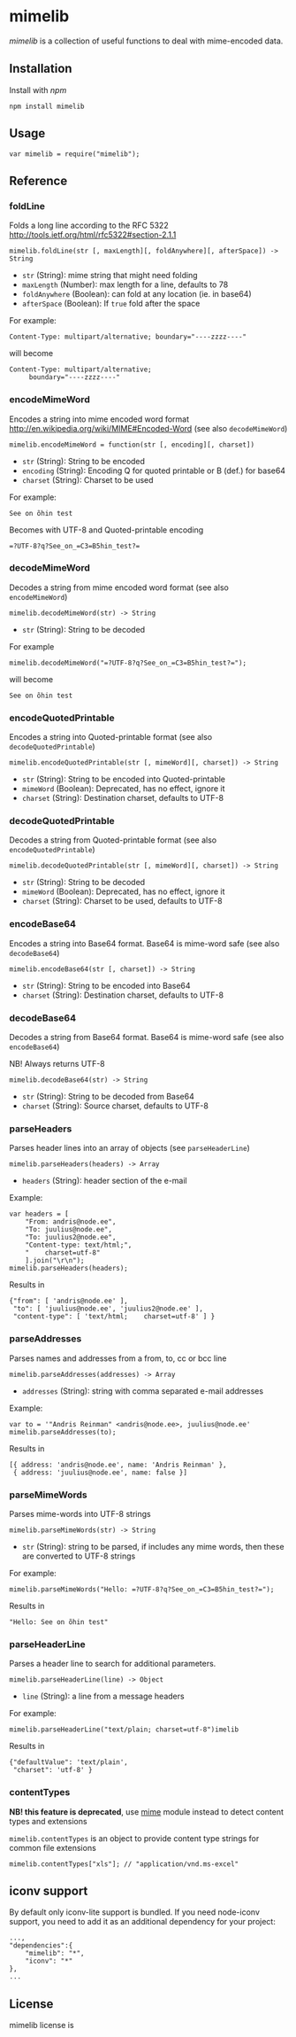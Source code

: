 # mimelib

*mimelib* is a collection of useful functions to deal with mime-encoded data.

## Installation

Install with *npm*

    npm install mimelib
    
## Usage

    var mimelib = require("mimelib");

## Reference

### foldLine

Folds a long line according to the RFC 5322 <http://tools.ietf.org/html/rfc5322#section-2.1.1>

    mimelib.foldLine(str [, maxLength][, foldAnywhere][, afterSpace]) -> String
    
  - `str` (String): mime string that might need folding
  - `maxLength` (Number): max length for a line, defaults to 78
  - `foldAnywhere` (Boolean): can fold at any location (ie. in base64)
  - `afterSpace` (Boolean): If `true` fold after the space
 

For example:

    Content-Type: multipart/alternative; boundary="----zzzz----"

will become

    Content-Type: multipart/alternative;
         boundary="----zzzz----"

### encodeMimeWord

Encodes a string into mime encoded word format <http://en.wikipedia.org/wiki/MIME#Encoded-Word>  (see also `decodeMimeWord`)

    mimelib.encodeMimeWord = function(str [, encoding][, charset])

  - `str` (String): String to be encoded
  - `encoding` (String): Encoding Q for quoted printable or B (def.) for base64
  - `charset` (String): Charset to be used
  
For example:

    See on õhin test

Becomes with UTF-8 and Quoted-printable encoding

    =?UTF-8?q?See_on_=C3=B5hin_test?=
    
### decodeMimeWord

Decodes a string from mime encoded word format (see also `encodeMimeWord`)

    mimelib.decodeMimeWord(str) -> String
    
  - `str` (String): String to be decoded

For example

    mimelib.decodeMimeWord("=?UTF-8?q?See_on_=C3=B5hin_test?=");

will become

    See on õhin test

### encodeQuotedPrintable

Encodes a string into Quoted-printable format (see also `decodeQuotedPrintable`)

    mimelib.encodeQuotedPrintable(str [, mimeWord][, charset]) -> String
    
  - `str` (String): String to be encoded into Quoted-printable
  - `mimeWord` (Boolean): Deprecated, has no effect, ignore it
  - `charset` (String): Destination charset, defaults to UTF-8

### decodeQuotedPrintable

Decodes a string from Quoted-printable format  (see also `encodeQuotedPrintable`)

    mimelib.decodeQuotedPrintable(str [, mimeWord][, charset]) -> String
    
  - `str` (String): String to be decoded
  - `mimeWord` (Boolean): Deprecated, has no effect, ignore it
  - `charset` (String): Charset to be used, defaults to UTF-8
  
### encodeBase64

Encodes a string into Base64 format. Base64 is mime-word safe (see also `decodeBase64`)

    mimelib.encodeBase64(str [, charset]) -> String
    
  - `str` (String): String to be encoded into Base64
  - `charset` (String): Destination charset, defaults to UTF-8

### decodeBase64

Decodes a string from Base64 format. Base64 is mime-word safe (see also `encodeBase64`)

NB! Always returns UTF-8

    mimelib.decodeBase64(str) -> String

  - `str` (String): String to be decoded from Base64
  - `charset` (String): Source charset, defaults to UTF-8
  
### parseHeaders

Parses header lines into an array of objects (see `parseHeaderLine`)

    mimelib.parseHeaders(headers) -> Array
    
  - `headers` (String): header section of the e-mail

Example:

    var headers = [
        "From: andris@node.ee",
        "To: juulius@node.ee",
        "To: juulius2@node.ee",
        "Content-type: text/html;",
        "    charset=utf-8"
        ].join("\r\n");
    mimelib.parseHeaders(headers);

Results in 

    {"from": [ 'andris@node.ee' ],
     "to": [ 'juulius@node.ee', 'juulius2@node.ee' ],
     "content-type": [ 'text/html;    charset=utf-8' ] }

### parseAddresses

Parses names and addresses from a from, to, cc or bcc line

    mimelib.parseAddresses(addresses) -> Array
    
  - `addresses` (String): string with comma separated e-mail addresses  
  
Example:

    var to = '"Andris Reinman" <andris@node.ee>, juulius@node.ee'
    mimelib.parseAddresses(to);
  
Results in

    [{ address: 'andris@node.ee', name: 'Andris Reinman' },
     { address: 'juulius@node.ee', name: false }]

### parseMimeWords

Parses mime-words into UTF-8 strings

    mimelib.parseMimeWords(str) -> String

  - `str` (String): string to be parsed, if includes any mime words, then these are converted to UTF-8 strings
  
  
For example:

    mimelib.parseMimeWords("Hello: =?UTF-8?q?See_on_=C3=B5hin_test?=");

Results in

    "Hello: See on õhin test"
    
### parseHeaderLine

Parses a header line to search for additional parameters.

    mimelib.parseHeaderLine(line) -> Object
    
  - `line` (String): a line from a message headers
  
For example:

    mimelib.parseHeaderLine("text/plain; charset=utf-8")imelib

Results in

    {"defaultValue": 'text/plain',
     "charset": 'utf-8' }

### contentTypes

**NB! this feature is deprecated**, use [mime](https://github.com/broofa/node-mime) module instead to detect content types and extensions

`mimelib.contentTypes` is an object to provide content type strings for common
file extensions

    mimelib.contentTypes["xls"]; // "application/vnd.ms-excel"

## iconv support

By default only iconv-lite support is bundled. If you need node-iconv support, you need to add it
as an additional dependency for your project:

    ...,
    "dependencies":{
        "mimelib": "*",
        "iconv": "*"
    },
    ...

## License

mimelib license is
